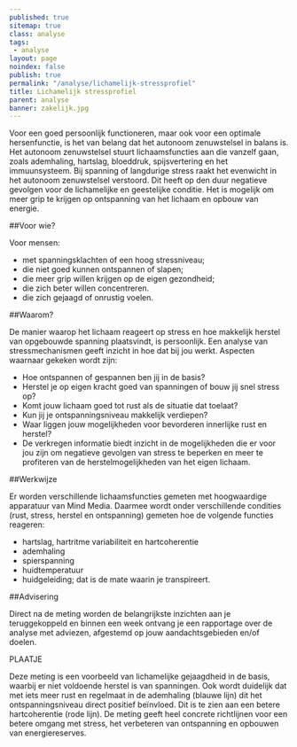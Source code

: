 ```yaml
---
published: true
sitemap: true
class: analyse
tags:
 - analyse
layout: page
noindex: false
publish: true
permalink: "/analyse/lichamelijk-stressprofiel"
title: Lichamelijk stressprofiel
parent: analyse
banner: zakelijk.jpg
---
```

Voor een goed persoonlijk functioneren, maar ook voor een optimale hersenfunctie, is het van belang dat het autonoom zenuwstelsel in balans is. Het autonoom zenuwstelsel stuurt lichaamsfuncties aan die vanzelf gaan, zoals ademhaling, hartslag, bloeddruk, spijsvertering en het immuunsysteem. Bij spanning of langdurige stress raakt het evenwicht in het autonoom zenuwstelsel verstoord. Dit heeft op den duur negatieve gevolgen voor de lichamelijke en geestelijke conditie. Het is mogelijk om meer grip te krijgen op ontspanning van het lichaam en opbouw van energie. 

##Voor wie?

Voor mensen:

* met spanningsklachten of een hoog stressniveau;
* die niet goed kunnen ontspannen of slapen;
* die meer grip willen krijgen op de eigen gezondheid;
* die zich beter willen concentreren.
* die zich gejaagd of onrustig voelen. 


##Waarom?

De manier waarop het lichaam reageert op stress en hoe makkelijk herstel van opgebouwde spanning plaatsvindt, is persoonlijk. Een analyse van stressmechanismen geeft inzicht in hoe dat bij jou werkt. Aspecten waarnaar gekeken wordt zijn:

* Hoe ontspannen of gespannen ben jij in de basis?
* Herstel je op eigen kracht goed van spanningen of bouw jij snel stress op? 
* Komt jouw lichaam goed tot rust als de situatie dat toelaat? 
* Kun jij je ontspanningsniveau makkelijk verdiepen? 
* Waar liggen jouw mogelijkheden voor bevorderen innerlijke rust en herstel?
* De verkregen informatie biedt inzicht in de mogelijkheden die er voor jou zijn om negatieve gevolgen van stress te beperken en meer te profiteren van de herstelmogelijkheden van het eigen lichaam.  
 
##Werkwijze

Er worden verschillende lichaamsfuncties gemeten met hoogwaardige apparatuur van Mind Media. Daarmee wordt onder verschillende condities (rust, stress, herstel en ontspanning) gemeten hoe de volgende functies reageren:

* hartslag, hartritme variabiliteit en hartcoherentie
* ademhaling
* spierspanning 
* huidtemperatuur 
* huidgeleiding; dat is de mate waarin je transpireert.

##Advisering

Direct na de meting worden de belangrijkste inzichten aan je teruggekoppeld en binnen een week ontvang je een rapportage over de analyse met adviezen, afgestemd op jouw aandachtsgebieden en/of doelen. 

PLAATJE

Deze meting is een voorbeeld van lichamelijke gejaagdheid in de basis, waarbij er niet voldoende herstel is van spanningen. Ook wordt duidelijk dat met iets meer rust en regelmaat in de ademhaling  (blauwe lijn) dit het ontspanningsniveau direct positief beïnvloed. Dit is te zien aan een betere hartcoherentie  (rode lijn). De meting geeft heel concrete richtlijnen voor een betere omgang met stress, het verbeteren van ontspanning en opbouwen van energiereserves.